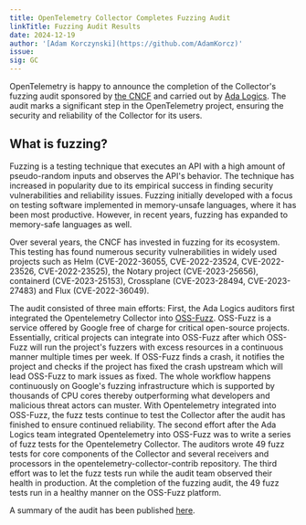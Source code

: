 ```yaml
---
title: OpenTelemetry Collector Completes Fuzzing Audit
linkTitle: Fuzzing Audit Results
date: 2024-12-19
author: '[Adam Korczynski](https://github.com/AdamKorcz)'
issue:
sig: GC
---
```


OpenTelemetry is happy to announce the completion of the Collector's fuzzing audit sponsored by [the CNCF](https://www.cncf.io/) and carried out by [Ada Logics](https://adalogics.com/). The audit marks a significant step in the OpenTelemetry project, ensuring the security and reliability of the Collector for its users. 

## What is fuzzing?

Fuzzing is a testing technique that executes an API with a high amount of pseudo-random inputs and observes the API's behavior. The technique has increased in popularity due to its empirical success in finding security vulnerabilities and reliability issues. Fuzzing initially developed with a focus on testing software implemented in memory-unsafe languages, where it has been most productive. However, in recent years, fuzzing has expanded to memory-safe languages as well. 

Over several years, the CNCF has invested in fuzzing for its ecosystem. This testing has found numerous security vulnerabilities in widely used projects such as Helm (CVE-2022-36055, CVE-2022-23524, CVE-2022-23526, CVE-2022-23525), the Notary project (CVE-2023-25656), containerd (CVE-2023-25153), Crossplane (CVE-2023-28494, CVE-2023-27483) and Flux (CVE-2022-36049). 

The audit consisted of three main efforts: First, the Ada Logics auditors first integrated the Opentelemetry Collector into [OSS-Fuzz](https://github.com/google/oss-fuzz). OSS-Fuzz is a service offered by Google free of charge for critical open-source projects. Essentially, critical projects can integrate into OSS-Fuzz after which OSS-Fuzz will run the project's fuzzers with excess resources in a continuous manner multiple times per week. If OSS-Fuzz finds a crash, it notifies the project and checks if the project has fixed the crash upstream which will lead OSS-Fuzz to mark issues as fixed. The whole workflow happens continuously on Google's fuzzing infrastructure which is supported by thousands of CPU cores thereby outperforming what developers and malicious threat actors can muster. With Opentelemetry integrated into OSS-Fuzz, the fuzz tests continue to test the Collector after the audit has finished to ensure continued reliability. The second effort after the Ada Logics team integrated Opentelemetry into OSS-Fuzz was to write a series of fuzz tests for the Opentelemetry Collector. The auditors wrote 49 fuzz tests for core components of the Collector and several receivers and processors in the opentelemetry-collector-contrib repository. The third effort was to let the fuzz tests run while the audit team observed their health in production. At the completion of the fuzzing audit, the 49 fuzz tests run in a healthy manner on the OSS-Fuzz platform.

A summary of the audit has been published [here](https://github.com/open-telemetry/community/blob/main/reports/ADA_Logics-collector-fuzzing-audit-2024.pdf).

